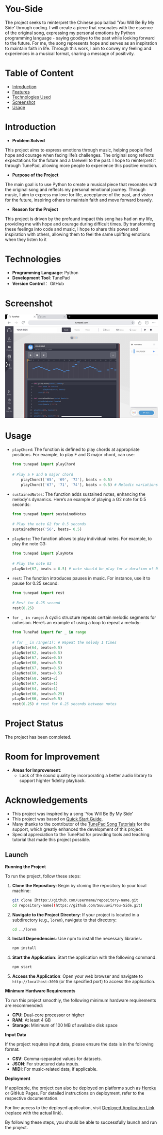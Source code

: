 # You-Side

The project seeks to reinterpret the Chinese pop ballad 'You Will Be By My Side' through coding. I will create a piece that resonates with the essence of the original song, expressing my personal emotions by Python programming language - saying goodbye to the past while looking forward to the future. For me, the song represents hope and serves as an inspiration to maintain faith in life. Through this work, I aim to convey my feeling and experiences in a musical format, sharing a message of positivity.

# Table of Content
- [Introduction](#introduction)
- [Features](#features)
- [Technologies Used](#technologies)
- [Screenshot](#screenshot)
- [Usage](#usage)

# Introduction

- **Problem Solved**

This project aims to express emotions through music, helping people find hope and courage when facing life’s challenges. The original song reflects expectations for the future and a farewell to the past. I hope to reinterpret it through TunePad, allowing more people to experience this positive emotion.

- **Purpose of the Project**

The main goal is to use Python to create a musical piece that resonates with the original song and reflects my personal emotional journey. Through music, I aim to express my love for life, acceptance of the past, and vision for the future, inspiring others to maintain faith and move forward bravely.

- **Reason for the Project**

This project is driven by the profound impact this song has had on my life, providing me with hope and courage during difficult times. By transforming these feelings into code and music, I hope to share this power and inspiration with others, allowing them to feel the same uplifting emotions when they listen to it

# Technologies

- **Programming Language**: Python
- **Development Tool**: TunePad
- **Version Control**： GitHub

# Screenshot
![Screenshot Description](IMG_1640.jpeg)

# Usage

- `playChord`: The function is defined to play chords at appropriate positions. For example, to play F and G major chord, can use:

    ```python
    from tunepad import playChord

    # Play a F and G major chord
        playChord(['65', '69', '72'], beats = 0.5)
        playChord(['67', '71', '74'], beats = 0.5) # Melodic variations are introduced, using chords to enrich the musicial texture.
    ```

- `sustainedNotes`: The function adds sustained notes, enhancing the melody's dynamics. Here’s an example of playing a G2 note for 0.5 seconds:

    ```python
    from tunepad import sustainedNotes

    # Play the note G2 for 0.5 seconds
    sustainedNotes('56', beats= 0.5)
    ```

- `playNote`: The function allows to play individual notes. For example, to play the note G3:

    ```python
    from tunepad import playNote

    # Play the note G3
    playNote(67, beats = 0.5) # note should be play for a duration of 0.5 beats.
    ```

- `rest`: The function introduces pauses in music. For instance, use it to pause for 0.25 second:

    ```python
    from tunepad import rest

    # Rest for 0.25 second
    rest(0.25)
    ```
- `for _ in range`: A cyclic structure repeats certain melodic segments for cohesion. Here’s an example of using a loop to repeat a melody:
    ```python
    from TunePad import for _ in range
    
    # for _ in range(1): # Repeat the melody 1 times
    playNote(64, beats=0.5)
    playNote(62, beats=0.5)
    playNote(67, beats=0.5)
    playNote(60, beats=0.5)
    playNote(67, beats=0.5)
    playNote(60, beats=0.5)
    playNote(68, beats=2)
    playNote(67, beats=1)
    playNote(64, beats=1)
    playNote(66, beats=0.25)
    playNote(66, beats=0.5)
    rest(0.25) # rest for 0.25 seconds between notes
    ```
# Project Status
The project has been completed.

# Room for Improvement
- **Areas for Improvement**:
    - Lack of the sound quality by incorporating a better audio library to support highter fidelity playback.

 # Acknowledgements
 - This project was inspired by a song 'You Will Be By My Side'
 - This project was based on [Quick Start Guide](https://tunepad.com/project/67954), 
 - Many thanks to the contributor of the [TunePad Song Tutorials](https://learn.tunepad.com/tutorials/) for the support, which greatly enhanced the development of this project.
 - Special appreciation to the TunePad for providing tools and teaching tutorial that made this project possible.

## Launch

**Running the Project**

To run the project, follow these steps:

1. **Clone the Repository**: Begin by cloning the repository to your local machine:

    ```bash
    git clone [https://github.com/username/repository-name.git
    cd repository-name](https://github.com/Suuuuvi/You-Side.git)
    ```

2. **Navigate to the Project Directory**: If your project is located in a subdirectory (e.g., `lorem`), navigate to that directory:

    ```bash
    cd ../lorem
    ```

3. **Install Dependencies**: Use npm to install the necessary libraries:

    ```bash
    npm install
    ```

4. **Start the Application**: Start the application with the following command:

    ```bash
    npm start
    ```

5. **Access the Application**: Open your web browser and navigate to `http://localhost:3000` (or the specified port) to access the application.

**Minimum Hardware Requirements**

To run this project smoothly, the following minimum hardware requirements are recommended:
- **CPU**: Dual-core processor or higher
- **RAM**: At least 4 GB
- **Storage**: Minimum of 100 MB of available disk space

**Input Data**

If the project requires input data, please ensure the data is in the following format:
- **CSV**: Comma-separated values for datasets.
- **JSON**: For structured data inputs.
- **MIDI**: For music-related data, if applicable.

**Deployment**

If applicable, the project can also be deployed on platforms such as [Heroku](https://www.heroku.com) or GitHub Pages. For detailed instructions on deployment, refer to the respective documentation.

For live access to the deployed application, visit [Deployed Application Link](https://your-app.herokuapp.com) (replace with the actual link).

By following these steps, you should be able to successfully launch and run the project.
